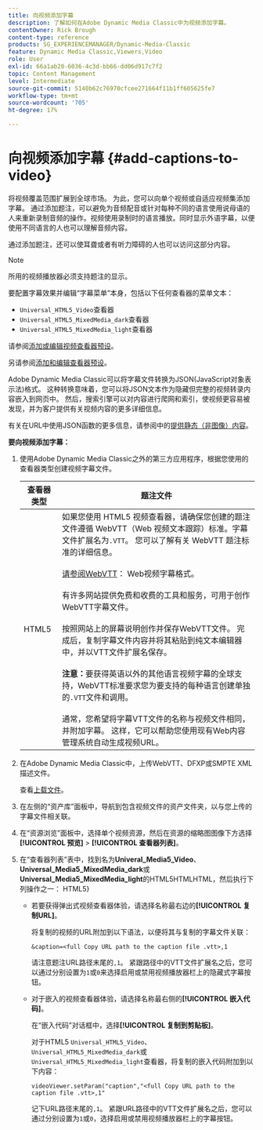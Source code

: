 ```yaml
---
title: 向视频添加字幕
description: 了解如何在Adobe Dynamic Media Classic中为视频添加字幕。
contentOwner: Rick Brough
content-type: reference
products: SG_EXPERIENCEMANAGER/Dynamic-Media-Classic
feature: Dynamic Media Classic,Viewers,Video
role: User
exl-id: 66a1ab20-6036-4c3d-bb66-dd06d917c7f2
topic: Content Management
level: Intermediate
source-git-commit: 5140b62c76970cfcee271664f11b1ff605625fe7
workflow-type: tm+mt
source-wordcount: '705'
ht-degree: 17%

---
```


# 向视频添加字幕 {#add-captions-to-video}

将视频覆盖范围扩展到全球市场。 为此，您可以向单个视频或自适应视频集添加字幕。 通过添加题注，可以避免为音频配音或针对每种不同的语言使用说母语的人来重新录制音频的操作。视频使用录制时的语言播放。同时显示外语字幕，以便使用不同语言的人也可以理解音频内容。

通过添加题注，还可以使耳聋或者有听力障碍的人也可以访问这部分内容。

>[!NOTE]
>
>所用的视频播放器必须支持题注的显示。

要配置字幕效果并编辑“字幕菜单”本身，包括以下任何查看器的菜单文本：

* `Universal_HTML5_Video`查看器
* `Universal_HTML5_MixedMedia_dark`查看器
* `Universal_HTML5_MixedMedia_light`查看器

请参阅[添加或编辑视频查看器预设](previewing-videos-video-viewer.md#adding_or_editing_a_video_viewer_preset)。

另请参阅[添加和编辑查看器预设](application-setup.md#adding_and_editing_viewer_presets)。

Adobe Dynamic Media Classic可以将字幕文件转换为JSON(JavaScript对象表示法)格式。 这种转换意味着，您可以将JSON文本作为隐藏但完整的视频转录内容嵌入到网页中。 然后，搜索引擎可以对内容进行爬网和索引，使视频更容易被发现，并为客户提供有关视频内容的更多详细信息。

有关在URL中使用JSON函数的更多信息，请参阅中的[提供静态（非图像）内容](https://experienceleague.adobe.com/en/docs/dynamic-media-developer-resources/image-serving-api/image-serving-api/c-serving-static-nonimage-contents#image-serving-api)。

**要向视频添加字幕：**

1. 使用Adobe Dynamic Media Classic之外的第三方应用程序，根据您使用的查看器类型创建视频字幕文件。

   | 查看器类型 | 题注文件 |
   |--- |--- |
   | HTML5 | 如果您使用 HTML5 视频查看器，请确保您创建的题注文件遵循 WebVTT（Web 视频文本跟踪）标准。字幕文件扩展名为`.VTT`。 您可以了解有关 WebVTT 题注标准的详细信息。<br><br>[请参阅WebVTT](https://w3c.github.io/webvtt/)： Web视频字幕格式。 <br><br>有许多网站提供免费和收费的工具和服务，可用于创作WebVTT字幕文件。 <br><br>按照网站上的屏幕说明创作并保存WebVTT文件。 完成后，复制字幕文件内容并将其粘贴到纯文本编辑器中，并以VTT文件扩展名保存。 <br><br><b>注意：</b>要获得英语以外的其他语言视频字幕的全球支持，WebVTT标准要求您为要支持的每种语言创建单独的`.VTT`文件和调用。 <br><br>通常，您希望将字幕VTT文件的名称与视频文件相同，并附加字幕。 这样，它可以帮助您使用现有Web内容管理系统自动生成视频URL。 |

1. 在Adobe Dynamic Media Classic中，上传WebVTT、DFXP或SMPTE XML描述文件。

   查看[上载文件](uploading-files.md#uploading_files)。

1. 在左侧的“资产库”面板中，导航到包含视频文件的资产文件夹，以与您上传的字幕文件相关联。
1. 在“资源浏览”面板中，选择单个视频资源，然后在资源的缩略图图像下方选择&#x200B;**[!UICONTROL 预览]** > **[!UICONTROL 查看器列表]**。
1. 在“查看器列表”表中，找到名为&#x200B;**Univeral_Media5_Video**、**Universal_Media5_MixedMedia_dark**&#x200B;或&#x200B;**Universal_Media5_MixedMedia_light**&#x200B;的HTML5HTMLHTML，然后执行下列操作之一： HTML5}

   * 若要获得弹出式视频查看器体验，请选择名称最右边的&#x200B;**[!UICONTROL 复制URL]**。

     将复制的视频的URL附加到以下语法，以便将其与复制的字幕文件关联：

     `&caption=<full Copy URL path to the caption file .vtt>,1`

     请注意题注URL路径末尾的`,1`。 紧跟路径中的VTT文件扩展名之后，您可以通过分别设置为`1`或`0`来选择启用或禁用视频播放器栏上的隐藏式字幕按钮。

   * 对于嵌入的视频查看器体验，请选择名称最右侧的&#x200B;**[!UICONTROL 嵌入代码]**。

     在“嵌入代码”对话框中，选择&#x200B;**[!UICONTROL 复制到剪贴板]**。

     对于HTML5 `Universal_HTML5_Video`、`Universal_HTML5_MixedMedia_dark`或`Universal_HTML5_MixedMedia_light`查看器，将复制的嵌入代码附加到以下内容：

     `videoViewer.setParam("caption","<full Copy URL path to the caption file .vtt>,1"`

     记下URL路径末尾的`,1`。 紧跟URL路径中的VTT文件扩展名之后，您可以通过分别设置为`1`或`0`，选择启用或禁用视频播放器栏上的字幕按钮。
